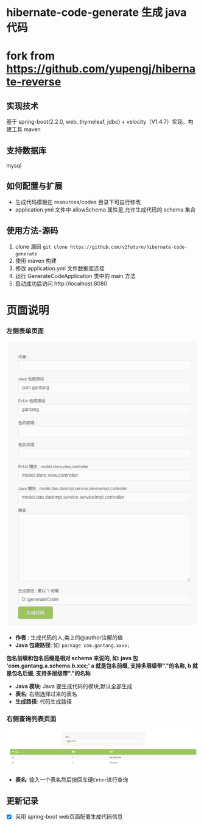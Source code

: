 # hibernate-code-generate 生成 java 代码
# fork from https://github.com/yupengj/hibernate-reverse

## 实现技术
基于 spring-boot(2.2.0, web, thymeleaf, jdbc)  + velocity（V1.4.7）实现。构建工具 maven

## 支持数据库
mysql

## 如何配置与扩展
- 生成代码模板在 resources/codes 目录下可自行修改
- application.yml 文件中 allowSchema 属性是,允许生成代码的 schema 集合

## 使用方法-源码
1. clone 源码 `git clone https://github.com/v2future/hibernate-code-generate`
2. 使用 maven 构建
3. 修改 application.yml 文件数据库连接
4. 运行 GenerateCodeApplication 类中的 main 方法 
5. 启动成功后访问 http://localhost:8080

# 页面说明

### 左侧表单页面
![](https://github.com/yupengj/hibernate-reverse/blob/master/src/main/resources/doc/fp.png?raw=true)
- **作者** : 生成代码的人,类上的@author注解的值
- **Java 包跟路径**: 如: `package com.gantang.xxxx;`

**包名前缀和包名后缀是相对 schema 来说的, 如: java 包 'com.gantang.a.schema.b.xxx;' a 就是包名前缀, 支持多层级带"."的名称, b 就是包名后缀, 支持多层级带"."的名称**

- **Java 模块**: Java 要生成代码的模块,默认全部生成
- **表名**: 右侧选择过来的表名
- **生成路径**: 代码生成路径

### 右侧查询列表页面
![](https://github.com/yupengj/hibernate-reverse/blob/master/src/main/resources/doc/lp.png?raw=true)
- **表名**: 输入一个表名然后按回车键`Enter`进行查询

## 更新记录
- [x] 采用 spring-boot web页面配置生成代码信息
